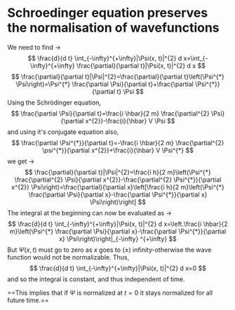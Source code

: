 # Schroedinger equation preserves the normalisation of wavefunctions
We need to find ->
$$
\frac{d}{d t} \int_{-\infty}^{+\infty}|\Psi(x, t)|^{2} d x=\int_{-\infty}^{+\infty} \frac{\partial}{\partial t}|\Psi(x, t)|^{2} d x
$$
$$
\frac{\partial}{\partial t}|\Psi|^{2}=\frac{\partial}{\partial t}\left(\Psi^{*} \Psi\right)=\Psi^{*} \frac{\partial \Psi}{\partial t}+\frac{\partial \Psi^{*}}{\partial t} \Psi
$$
Using the Schrödinger equation,
$$
\frac{\partial \Psi}{\partial t}=\frac{i \hbar}{2 m} \frac{\partial^{2} \Psi}{\partial x^{2}}-\frac{i}{\hbar} V \Psi
$$
and using it's conjugate equation also,
$$
\frac{\partial \Psi^{*}}{\partial t}=-\frac{i \hbar}{2 m} \frac{\partial^{2} \psi^{*}}{\partial x^{2}}+\frac{i}{\hbar} V \Psi^{*}
$$
we get ->
$$
\frac{\partial}{\partial t}|\Psi|^{2}=\frac{i h}{2 m}\left(\Psi^{*} \frac{\partial^{2} \Psi}{\partial x^{2}}-\frac{\partial^{2} \Psi^{*}}{\partial x^{2}} \Psi\right)=\frac{\partial}{\partial x}\left[\frac{i h}{2 m}\left(\Psi^{*} \frac{\partial \Psi}{\partial x}-\frac{\partial \Psi^{*}}{\partial x} \Psi\right)\right]
$$
The integral at the beginning can now be evaluated as ->
$$
\frac{d}{d t} \int_{-\infty}^{+\infty}|\Psi(x, t)|^{2} d x=\left.\frac{i \hbar}{2 m}\left(\Psi^{*} \frac{\partial \Psi}{\partial x}-\frac{\partial \Psi^{*}}{\partial x} \Psi\right)\right|_{-\infty} ^{+\infty}
$$
But $\Psi(x, t)$ must go to zero as $x$ goes to $(\pm)$ infinity-otherwise the wave function would not be normalizable. 
Thus,
$$
\frac{d}{d t} \int_{-\infty}^{+\infty}|\Psi(x, t)|^{2} d x=0
$$
and so the integral is constant, and thus independent of time.

==This implies that if $\Psi$ is normalized at $t=0$ it stays normalized for all future time.==